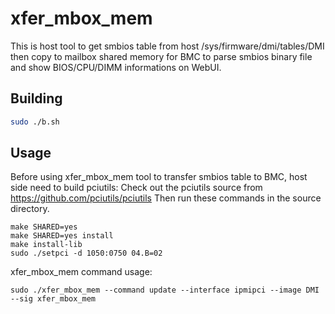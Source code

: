 # xfer_mbox_mem

This is host tool to get smbios table from host /sys/firmware/dmi/tables/DMI then copy to mailbox shared memory for BMC to parse smbios binary file and show BIOS/CPU/DIMM informations on WebUI.

## Building

```bash
sudo ./b.sh
```

## Usage

Before using xfer_mbox_mem tool to transfer smbios table to BMC, host side need to build pciutils:
Check out the pciutils source from https://github.com/pciutils/pciutils
Then run these commands in the source directory.

```
make SHARED=yes
make SHARED=yes install
make install-lib
sudo ./setpci -d 1050:0750 04.B=02
```

xfer_mbox_mem command usage:
```
sudo ./xfer_mbox_mem --command update --interface ipmipci --image DMI --sig xfer_mbox_mem
```
